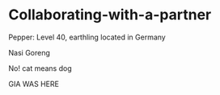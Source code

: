 # Collaborating-with-a-partner

Pepper: Level 40, earthling located in Germany

Nasi Goreng

No! cat means dog


GIA WAS HERE


